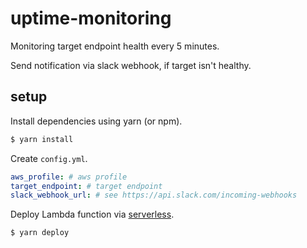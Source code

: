 # uptime-monitoring

Monitoring target endpoint health every 5 minutes.

Send notification via slack webhook, if target isn't healthy.

## setup

Install dependencies using yarn (or npm).

```sh
$ yarn install
```

Create `config.yml`.

```yaml
aws_profile: # aws profile
target_endpoint: # target endpoint
slack_webhook_url: # see https://api.slack.com/incoming-webhooks
```

Deploy Lambda function via [serverless](https://serverless.com/).

```sh
$ yarn deploy
```
